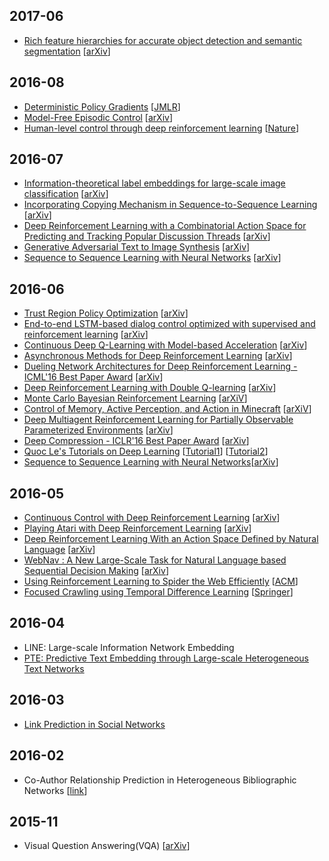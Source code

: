 ## 2017-06
- [Rich feature hierarchies for accurate object detection and semantic segmentation](https://github.com/domarps/papers-i-read/blob/master/R-CNN.md) [[arXiv](https://arxiv.org/abs/1311.2524)]

## 2016-08
- [Deterministic Policy Gradients](https://github.com/domarps/papers-i-read/blob/master/deterministicPolicyGradients) [[JMLR](http://jmlr.org/proceedings/papers/v32/silver14.pdf)]
- [Model-Free Episodic Control](https://github.com/domarps/papers-i-read/blob/master/modelFreeEpisodicControl.md) [[arXiv](https://arxiv.org/abs/1606.04460)]
- [Human-level control through deep reinforcement learning](https://github.com/domarps/papers-i-read/blob/master/humanLevelControl.md) [[Nature](http://www.nature.com/nature/journal/v518/n7540/full/nature14236.html)]

## 2016-07
- [Information-theoretical label embeddings for
large-scale image classification](https://github.com/domarps/papers-i-read/blob/master/infoTheoreticalEmb.md) [[arXiv](https://arxiv.org/abs/1607.05691)]
- [Incorporating Copying Mechanism in Sequence-to-Sequence Learning](https://github.com/domarps/papers-i-read/blob/master/copyMechanism.md) [[arXiv](https://arxiv.org/abs/1603.06393)]
- [Deep Reinforcement Learning with a Combinatorial Action Space for Predicting and Tracking Popular Discussion Threads](https://github.com/domarps/papers-i-read/blob/master/discussionThreads.md) [[arXiv](https://arxiv.org/abs/1606.03667)]
- [Generative Adversarial Text to Image Synthesis](https://github.com/domarps/papers-i-read/blob/master/genAdversarial.md) [[arXiv](https://arxiv.org/abs/1605.05396)]
- [Sequence to Sequence Learning with Neural Networks](https://github.com/domarps/papers-i-read/blob/master/seq2Seq.md) [[arXiv](https://arxiv.org/abs/1409.3215)]

## 2016-06
- [Trust Region Policy Optimization](https://github.com/domarps/papers-i-read/blob/master/trustBasedOptimization.md) [[arXiv](https://arxiv.org/abs/1502.05477)]
- [End-to-end LSTM-based dialog control optimized with supervised and reinforcement learning](https://github.com/domarps/papers-i-read/blob/master/end-to-end-LSTM.md) [[arXiv](https://arxiv.org/abs/1606.01269#)]
- [Continuous Deep Q-Learning with Model-based Acceleration](https://github.com/domarps/papers-i-read/blob/master/contDeepRL.md) [[arXiv](http://arxiv.org/abs/1603.00748)]
- [Asynchronous Methods for Deep Reinforcement Learning](https://github.com/domarps/papers-i-read/blob/master/asyncMethodsDRL.md) [[arXiv](https://arxiv.org/abs/1602.01783)]
- [Dueling Network Architectures for Deep Reinforcement Learning - ICML'16 Best Paper Award](https://github.com/domarps/papers-i-read/blob/master/duelingNetworkArch.md) [[arXiv](http://arxiv.org/abs/1511.06581)]
- [Deep Reinforcement Learning with Double Q-learning](https://github.com/domarps/papers-i-read/blob/master/doubleQLearning.md) [[arXiv](http://arxiv.org/abs/1509.06461)]
- [Monte Carlo Bayesian Reinforcement Learning](https://github.com/domarps/papers-i-read/blob/master/MonteCarloBayesianRL.md) [[arXiV](http://arxiv.org/abs/1206.6449)]
- [Control of Memory, Active Perception, and Action in Minecraft](https://github.com/domarps/papers-i-read/blob/master/mineCraft.md) [[arXiV](http://arxiv.org/abs/1605.09128)]
- [Deep Multiagent Reinforcement Learning for Partially Observable Parameterized Environments](https://github.com/domarps/papers-i-read/blob/master/multiAgentRL.md) [[arXiv](http://arxiv.org/pdf/1511.04143.pdf)]
- [Deep Compression - ICLR'16 Best Paper Award](https://github.com/domarps/papers-i-read/blob/master/deepCompression.md) [[arXiv](http://arxiv.org/abs/1510.00149)]
- [Quoc Le's Tutorials on Deep Learning](http://www.trivedigaurav.com/blog/quoc-les-lectures-on-deep-learning/) [[Tutorial1](https://cs.stanford.edu/~quocle/tutorial1.pdf)] [[Tutorial2](https://cs.stanford.edu/~quocle/tutorial2.pdf)]
- [Sequence to Sequence Learning with Neural Networks](seq2Seq.md)[[arXiv](https://arxiv.org/abs/1409.3215)]

## 2016-05
- [Continuous Control with Deep Reinforcement Learning](https://github.com/domarps/papers-i-read/blob/master/contControlDRL.md) [[arXiv](http://arxiv.org/abs/1509.02971)]
- [Playing Atari with Deep Reinforcement Learning](https://github.com/domarps/papers-i-read/blob/master/playingAtari.md) [[arXiv](https://arxiv.org/abs/1312.5602)]
- [Deep Reinforcement Learning With an Action Space Defined by Natural Language](https://github.com/domarps/papers-i-read/blob/master/DRRN.md) [[arXiv](http://arxiv.org/abs/1511.04636)]
- [WebNav : A New Large-Scale Task for Natural Language based Sequential Decision Making](https://github.com/domarps/papers-i-read/blob/master/WebNav.md) [[arXiv](http://arxiv.org/abs/1602.02261)]
- [Using Reinforcement Learning to Spider the Web Efficiently](https://github.com/domarps/papers-i-read/blob/master/webSpidering.md) [[ACM](http://dl.acm.org/citation.cfm?id=657633)]
- [Focused Crawling using Temporal Difference Learning](https://github.com/domarps/papers-i-read/blob/master/TDLearning.md) [[Springer](http://link.springer.com/chapter/10.1007%2F978-3-540-24674-9_16)]

## 2016-04
- LINE: Large-scale Information Network Embedding
- [PTE: Predictive Text Embedding through Large-scale Heterogeneous Text Networks](https://chara.cs.illinois.edu/sites/cs591txt/files/0408-presentation.pdf)

## 2016-03
- [Link Prediction in Social Networks](https://uofi.box.com/s/nhgzf85bytamdglppbjgc0h4gkzq5zyo)

## 2016-02
- Co-Author Relationship Prediction in Heterogeneous Bibliographic Networks [[link](http://www.ccs.neu.edu/home/yzsun/papers/asonam11_pathpredict.pdf)]

## 2015-11
- Visual Question Answering(VQA) [[arXiv](http://arxiv.org/abs/1505.00468)]


